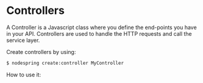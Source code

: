 # Controllers

A Controller is a Javascript class where you define the end-points you have in your API. Controllers are used to handle the HTTP requests and call the service layer.

Create controllers by using:
```bash
$ nodespring create:controller MyController
```

How to use it:
